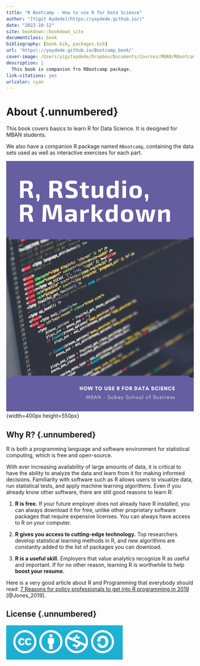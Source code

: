 ```yaml
--- 
title: "R Bootcamp - How to use R for Data Science"
author: "[Yigit Aydede](https://yaydede.github.io/)"
date: "2022-10-12"
site: bookdown::bookdown_site
documentclass: book
bibliography: [book.bib, packages.bib]
url: 'https\://yaydede.github.io/Bootcamp_book/'
cover-image: /Users/yigitaydede/Dropbox/Documents/Courses/MBAN/RBootcamps/Bootcamp_book/png/cover.png
description: |
  This book is companion fro RBootcamp package.
link-citations: yes
urlcolor: cyan
---
```


# About {.unnumbered}

This book covers basics to learn R for Data Science. It is designed for MBAN students.

We also have a companion R package named `RBootcamp`, containing the data sets used as well as interactive exercises for each part.

![](png/cover.png){width=400px height=550px}

## Why R? {.unnumbered} 

R is both a programming language and software environment for statistical computing, which is free and open-source.  

With ever increasing availability of large amounts of data, it is critical to have the ability to analyze the data and learn from it for making informed decisions. Familiarity with software such as R allows users to visualize data, run statistical tests, and apply machine learning algorithms. Even if you already know other software, there are still good reasons to learn R:

1. **R is free.** If your future employer does not already have R installed, you can always download it for free, unlike other proprietary software packages that require expensive licenses. You can always have access to R on your computer.

2. **R gives you access to cutting-edge technology.** Top researchers develop statistical learning methods in R, and new algorithms are constantly added to the list of packages you can download.

3. **R is a useful skill.** Employers that value analytics recognize R as useful and important. If for no other reason, learning R is worthwhile to help **boost your resume.**

Here is a very good article about R and Programming that everybody should read: [7 Reasons for policy professionals to get into R programming in 2019](http://gilesd-j.com/2019/01/07/7-reasons-for-policy-professionals-to-get-pumped-about-r-programming-in-2019/) [@Jones_2019].

## License {.unnumbered}

![This work is licensed under a [Creative Commons Attribution-NonCommercial-ShareAlike 4.0 International License](http://creativecommons.org/licenses/by-nc-sa/4.0/).](png/cc.png)


